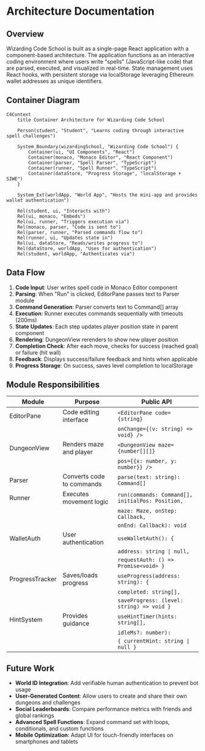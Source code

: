 # Architecture Documentation

## Overview

Wizarding Code School is built as a single-page React application with a
component-based architecture. The application functions as an interactive coding
environment where users write "spells" (JavaScript-like code) that are parsed,
executed, and visualized in real-time. State management uses React hooks, with
persistent storage via localStorage leveraging Ethereum wallet addresses as
unique identifiers.

## Container Diagram

```mermaid
C4Context
    title Container Architecture for Wizarding Code School

    Person(student, "Student", "Learns coding through interactive spell challenges")

    System_Boundary(wizardingSchool, "Wizarding Code School") {
        Container(ui, "UI Components", "React")
        Container(monaco, "Monaco Editor", "React Component")
        Container(parser, "Spell Parser", "TypeScript")
        Container(runner, "Spell Runner", "TypeScript")
        Container(dataStore, "Progress Storage", "localStorage + SIWE")
    }

    System_Ext(worldApp, "World App", "Hosts the mini-app and provides wallet authentication")

    Rel(student, ui, "Interacts with")
    Rel(ui, monaco, "Embeds")
    Rel(ui, runner, "Triggers execution via")
    Rel(monaco, parser, "Code is sent to")
    Rel(parser, runner, "Parsed commands flow to")
    Rel(runner, ui, "Updates state in")
    Rel(ui, dataStore, "Reads/writes progress to")
    Rel(dataStore, worldApp, "Uses for authentication")
    Rel(student, worldApp, "Authenticates via")
```

## Data Flow

1. **Code Input**: User writes spell code in Monaco Editor component
2. **Parsing**: When "Run" is clicked, EditorPane passes text to Parser module
3. **Command Generation**: Parser converts text to Command[] array
4. **Execution**: Runner executes commands sequentially with timeouts (200ms)
5. **State Updates**: Each step updates player position state in parent component
6. **Rendering**: DungeonView rerenders to show new player position
7. **Completion Check**: After each move, checks for success (reached goal) or failure
   (hit wall)
8. **Feedback**: Displays success/failure feedback and hints when applicable
9. **Progress Storage**: On success, saves level completion to localStorage

## Module Responsibilities

| Module          | Purpose                   | Public API                                       |
| --------------- | ------------------------- | ------------------------------------------------ |
| EditorPane      | Code editing interface    | `<EditorPane code={string} `                     |
|                 |                           | `onChange={(v: string) => void} />`              |
| DungeonView     | Renders maze and player   | `<DungeonView maze={number[][]}`                 |
|                 |                           | `pos={{x: number, y: number}} />`                |
| Parser          | Converts code to commands | `parse(text: string): Command[]`                 |
| Runner          | Executes movement logic   | `run(commands: Command[], initialPos: Position,` |
|                 |                           | `maze: Maze, onStep: Callback,`                  |
|                 |                           | `onEnd: Callback): void`                         |
| WalletAuth      | User authentication       | `useWalletAuth(): {`                             |
|                 |                           | `address: string \| null,`                       |
|                 |                           | `requestAuth: () => Promise<void> }`             |
| ProgressTracker | Saves/loads progress      | `useProgress(address: string): {`                |
|                 |                           | `completed: string[],`                           |
|                 |                           | `saveProgress: (level: string) => void }`        |
| HintSystem      | Provides guidance         | `useHintTimer(hints: string[],`                  |
|                 |                           | `idleMs?: number):`                              |
|                 |                           | `{ currentHint: string \| null }`                |

## Future Work

- **World ID Integration**: Add verifiable human authentication to prevent bot
  usage
- **User-Generated Content**: Allow users to create and share their own dungeons
  and challenges
- **Social Leaderboards**: Compare performance metrics with friends and global
  rankings
- **Advanced Spell Functions**: Expand command set with loops, conditionals, and
  custom functions
- **Mobile Optimization**: Adapt UI for touch-friendly interfaces on smartphones
  and tablets
